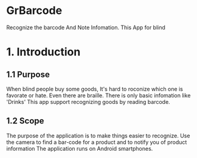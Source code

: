 # GrBarcode
Recognize the barcode And Note Infomation. This App for blind 


# 1. Introduction
## 1.1 Purpose
When blind people buy some goods, It's hard to roconize which one is favorate or hate.
Even there are braille. There is only basic infomation like 'Drinks'
This app support recognizing goods by reading barcode.

## 1.2 Scope
The purpose of the application is to make things easier to recognize.
Use the camera to find a bar-code for a product and to notify you of product information 
The application runs on Android smartphones.

